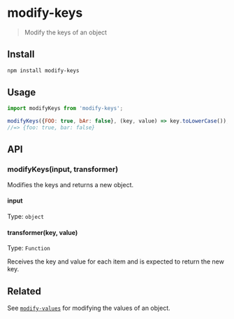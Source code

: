# modify-keys

> Modify the keys of an object

## Install

```sh
npm install modify-keys
```

## Usage

```js
import modifyKeys from 'modify-keys';

modifyKeys({FOO: true, bAr: false}, (key, value) => key.toLowerCase());
//=> {foo: true, bar: false}
```

## API

### modifyKeys(input, transformer)

Modifies the keys and returns a new object.

#### input

Type: `object`

#### transformer(key, value)

Type: `Function`

Receives the key and value for each item and is expected to return the new key.

## Related

See [`modify-values`](https://github.com/sindresorhus/modify-values) for modifying the values of an object.
